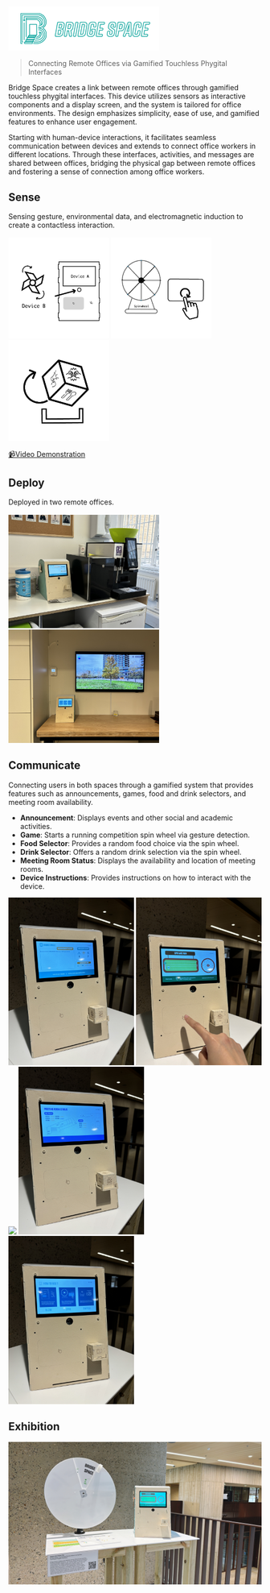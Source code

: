 <img src="./img/logo.png" alt="Logo" width="300" >

> Connecting Remote Offices via Gamified Touchless Phygital Interfaces

Bridge Space creates a link between remote offices through gamified touchless phygital interfaces. This device utilizes sensors as interactive components and a display screen, and the system is tailored for office environments. The design emphasizes simplicity, ease of use, and gamified features to enhance user engagement.

Starting with human-device interactions, it facilitates seamless communication between devices and extends to connect office workers in different locations. Through these interfaces, activities, and messages are shared between offices, bridging the physical gap between remote offices and fostering a sense of connection among office workers.

## Sense
Sensing gesture, environmental data, and electromagnetic induction to create a contactless interaction. \
\
<img src="./img/Blow.png" alt="blow" width="200" >
<img src="./img/Spin.png" alt="spin" width="200" >
<img src="./img/Rotate.png" alt="rotate" width="200" >

[📹Video Demonstration](https://youtu.be/o8lDl8A0X2c?si=-oIlWewPWmCC0gkX)


## Deploy
Deployed in two remote offices. \
\
<img src="./img/TCR.JPG" alt="TCR" width="300" >
<img src="./img/OPS.JPG" alt="OPS" width="300" > 

## Communicate
Connecting users in both spaces through a gamified system that provides features such as announcements, games, food and drink selectors, and meeting room availability. 
- **Announcement**: Displays events and other social and academic activities.
- **Game**: Starts a running competition spin wheel via gesture detection.
- **Food Selector**: Provides a random food choice via the spin wheel.
- **Drink Selector**: Offers a random drink selection via the spin wheel.
- **Meeting Room Status**: Displays the availability and location of meeting rooms.
- **Device Instructions**: Provides instructions on how to interact with the device.
  
<img src="./img/IMG_1016.JPG" width="250"> <img src="./img/IMG_1009.JPG" width="250"> <img src="./img/IMG_1014.JPG" width="250"> <img src="./img/IMG_1015.JPG" width="250"> <img src="./img/IMG_1011.JPG" width="250">


## Exhibition

<img src="./img/Exhibition.JPG" width="800"> 



